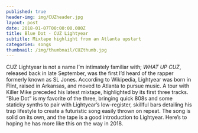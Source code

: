```yaml
---
published: true
header-img: img/CUZheader.jpg
layout: post
date: 2018-01-07T00:00:00.000Z
title: Blue Dot - CUZ Lightyear
subtitle: Mixtape highlight from an Atlanta upstart
categories: songs
thumbnail: /img/thumbnail/CUZthumb.jpg
---
```

<p class="p1">CUZ Lightyear is not a name I&rsquo;m intimately familiar with; <em>WHAT UP CUZ</em>, released back in late September, was the first I&rsquo;d heard of the rapper formerly known as SL Jones. According to Wikipedia, Lightyear was born in Flint, raised in Arkansas, and moved to Atlanta to pursue music. A tour with Killer Mike preceded his latest mixtape, highlighted by its first three tracks. &ldquo;Blue Dot&rdquo; is my favorite of the three, bringing quick 808s and some staticky synths to pair with Lightyear&rsquo;s low-register, skillful bars detailing his trap lifestyle to create a futuristic song easily thrown on repeat. The song is solid on its own, and the tape is a good introduction to Lightyear. Here&rsquo;s to hoping he has more like this on the way in 2018.</p>
